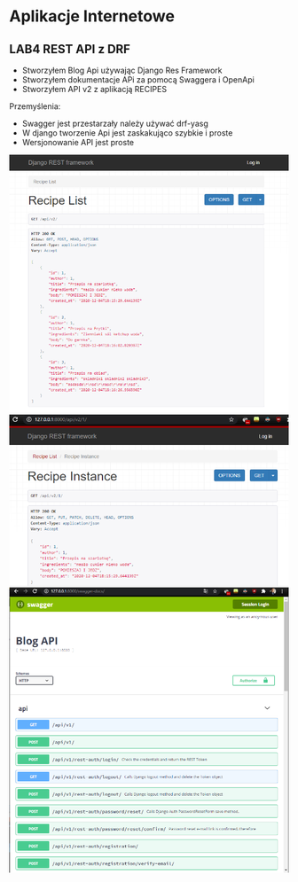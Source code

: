 # Aplikacje Internetowe

## LAB4 REST API z DRF

- Stworzyłem Blog Api używając Django Res Framework
- Stworzyłem dokumentacje APi za pomocą Swaggera i  OpenApi
- Stworzyłem API v2 z aplikacją RECIPES 

Przemyślenia:
- Swagger jest przestarzały należy używać drf-yasg
- W django tworzenie Api jest zaskakująco szybkie i proste
- Wersjonowanie API jest proste

![strona](scr/1.PNG)
![efgw](scr/2.PNG)
![dsf](scr/3.PNG)
